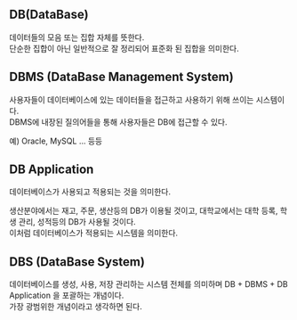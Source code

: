 ## DB(DataBase)
데이터들의 모음 또는 집합 자체를 뜻한다.<br>
단순한 집합이 아닌 일반적으로 잘 정리되어 표준화 된 집합을 의미한다.

## DBMS (DataBase Management System)
사용자들이 데이터베이스에 있는 데이터들을 접근하고 사용하기 위해 쓰이는 시스템이다. <br>
DBMS에 내장된 질의어들을 통해 사용자들은 DB에 접근할 수 있다. <br>

예) Oracle, MySQL ... 등등

## DB Application
데이터베이스가 사용되고 적용되는 것을 의미한다.<br>

생산분야에서는 재고, 주문, 생산등의 DB가 이용될 것이고, 대학교에서는 대학 등록, 학생 관리, 성적등의 DB가 사용될 것이다.<br>
이처럼 데이터베이스가 적용되는 시스템을 의미한다.

## DBS (DataBase System)
데이터베이스를 생성, 사용, 저장 관리하는 시스템 전체를 의미하며 DB + DBMS + DB Application 을 포괄하는 개념이다. <br>
가장 광범위한 개념이라고 생각하면 된다. 

